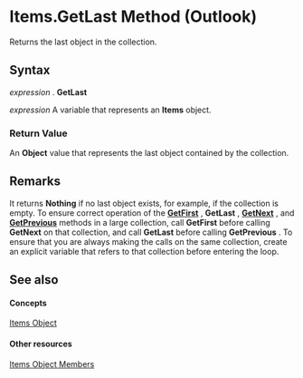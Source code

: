 
# Items.GetLast Method (Outlook)

Returns the last object in the collection. 


## Syntax

 _expression_ . **GetLast**

 _expression_ A variable that represents an **Items** object.


### Return Value

An  **Object** value that represents the last object contained by the collection.


## Remarks

It returns  **Nothing** if no last object exists, for example, if the collection is empty. To ensure correct operation of the **[GetFirst](142a6174-118e-6256-0511-8ae9e142e555.md)** , **GetLast** , **[GetNext](01c49c21-d9f9-37c4-8c64-ff8e2b1f9462.md)** , and **[GetPrevious](5dde47f8-2bd8-fdbe-d6e7-b1381e8a97a6.md)** methods in a large collection, call **GetFirst** before calling **GetNext** on that collection, and call **GetLast** before calling **GetPrevious** . To ensure that you are always making the calls on the same collection, create an explicit variable that refers to that collection before entering the loop.


## See also


#### Concepts


[Items Object](3a99730b-e62a-5ca6-f6ec-911c95173242.md)
#### Other resources


[Items Object Members](bcc2cf6c-b6fb-e1a2-1d5c-d7e2bdf6b7dc.md)
